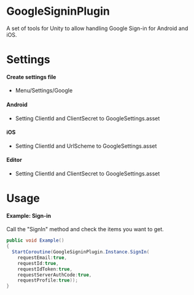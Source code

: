 # GoogleSigninPlugin
A set of tools for Unity to allow handling Google Sign-in for Android and iOS.

# Settings
#### Create settings file
* Menu/Settings/Google

#### Android
* Setting ClientId and ClientSecret to GoogleSettings.asset

#### iOS
* Setting ClientId and UrlScheme to GoogleSettings.asset

#### Editor
* Setting ClientId and ClientSecret to GoogleSettings.asset

# Usage
#### Example: Sign-in
Call the "SignIn" method and check the items you want to get.
```cs
public void Example()
{
  StartCoroutine(GoogleSigninPlugin.Instance.SignIn(
    requestEmail:true,
    requestId:true,
    requestIdToken:true,
    requestServerAuthCode:true,
    requestProfile:true));
}
```

